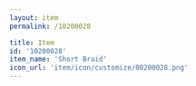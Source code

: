 ```yaml
---
layout: item
permalink: /10200028

title: Item
id: '10200028'
item_name: 'Short Braid'
icon_url: 'item/icon/customize/00200028.png'
---
```

